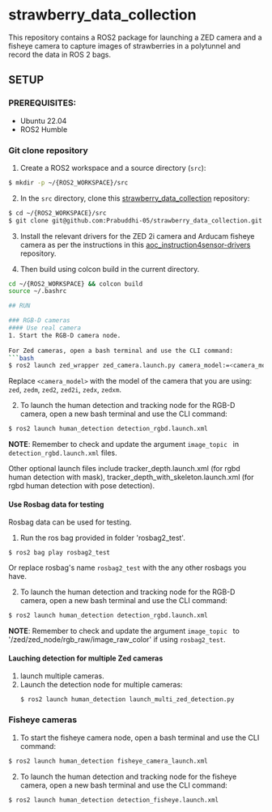 # strawberry_data_collection

This repository contains a ROS2 package for launching a ZED camera and a fisheye camera to capture images of strawberries in a polytunnel and record the data in ROS 2 bags.

## SETUP 

### PREREQUISITES:
- Ubuntu 22.04
- ROS2 Humble

### Git clone repository
1. Create a ROS2 workspace and a source directory (`src`):
```bash
$ mkdir -p ~/{ROS2_WORKSPACE}/src
```
2. In the `src` directory, clone this [strawberry_data_collection](https://github.com/Prabuddhi-05/strawberry_data_collection.git) repository:
```bash
$ cd ~/{ROS2_WORKSPACE}/src
$ git clone git@github.com:Prabuddhi-05/strawberry_data_collection.git
```
3. Install the relevant drivers for the ZED 2i camera and Arducam fisheye camera as per the instructions in this [aoc_instruction4sensor-drivers](https://github.com/Cyano0/aoc_instruction4sensor-drivers.git) repository.
   
4. Then build using colcon build in the current directory.
```bash
cd ~/{ROS2_WORKSPACE} && colcon build
source ~/.bashrc 

## RUN

### RGB-D cameras
#### Use real camera
1. Start the RGB-D camera node.
   
For Zed cameras, open a bash terminal and use the CLI command: 
```bash
$ ros2 launch zed_wrapper zed_camera.launch.py camera_model:=<camera_model>
```
Replace `<camera_model>` with the model of the camera that you are using: `zed`, `zedm`, `zed2`, `zed2i`, `zedx`, `zedxm`.

2. To launch the human detection and tracking node for the RGB-D camera, open a new bash terminal and use the CLI command: 
```bash
$ ros2 launch human_detection detection_rgbd.launch.xml
```
**NOTE**: Remember to check and update the argument ``image_topic `` in ``detection_rgbd.launch.xml`` files.

Other optional launch files include tracker_depth.launch.xml (for rgbd human detection with mask), tracker_depth_with_skeleton.launch.xml (for rgbd human detection with pose detection).

#### Use Rosbag data for testing

Rosbag data can be used for testing.
1. Run the ros bag provided in folder 'rosbag2_test'.
   
```
$ ros2 bag play rosbag2_test
```
Or replace rosbag's name `rosbag2_test` with the any other rosbags you have.

2. To launch the human detection and tracking node for the RGB-D camera, open a new bash terminal and use the CLI command: 
```bash
$ ros2 launch human_detection detection_rgbd.launch.xml
```
**NOTE**: Remember to check and update the argument ``image_topic `` to '/zed/zed_node/rgb_raw/image_raw_color' if using `rosbag2_test`.

#### Lauching detection for multiple Zed cameras

1. launch multiple cameras.
2. Launch the detection node for multiple cameras:
   ```
   $ ros2 launch human_detection launch_multi_zed_detection.py
   ```

### Fisheye cameras
1. To start the fisheye camera node, open a bash terminal and use the CLI command:
```bash
$ ros2 launch human_detection fisheye_camera_launch.xml
```
2. To launch the human detection and tracking node for the fisheye camera, open a new bash terminal and use the CLI command: 

```bash
$ ros2 launch human_detection detection_fisheye.launch.xml


```

